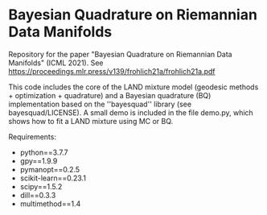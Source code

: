 # Bayesian Quadrature on Riemannian Data Manifolds

Repository for the paper "Bayesian Quadrature on Riemannian Data Manifolds" (ICML 2021). See https://proceedings.mlr.press/v139/frohlich21a/frohlich21a.pdf

This code includes the core of the LAND mixture model (geodesic methods + optimization + quadrature) and 
a Bayesian quadrature (BQ) implementation based on the ''bayesquad'' library (see bayesquad/LICENSE).
A small demo is included in the file demo.py, which shows how to fit a LAND mixture using MC or BQ. 


Requirements:
* python==3.7.7
* gpy==1.9.9
* pymanopt==0.2.5
* scikit-learn==0.23.1
* scipy==1.5.2
* dill==0.3.3
* multimethod==1.4
